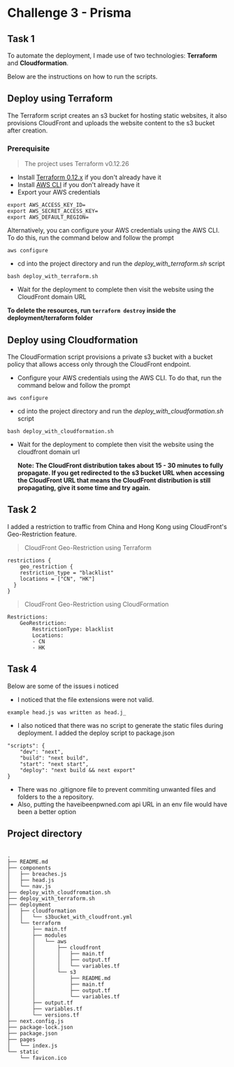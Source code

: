 
# Challenge 3 - Prisma

## Task 1
To automate the deployment, I made use of two technologies: **Terraform** and **Cloudformation**.

Below are the instructions on how to run the scripts.

## Deploy using Terraform

The Terraform script creates an s3 bucket for hosting static websites, it also provisions  CloudFront and uploads the website content to the s3 bucket after creation.

### Prerequisite
> The project uses Terraform v0.12.26
- Install [Terraform 0.12.x](https://www.terraform.io/downloads.html) if you don't already have it
- Install [AWS CLI](https://docs.aws.amazon.com/cli/index.html) if you don't already have it 
- Export your AWS credentials
```
export AWS_ACCESS_KEY_ID=                                   
export AWS_SECRET_ACCESS_KEY=                                        
export AWS_DEFAULT_REGION= 
```
Alternatively, you can  configure your AWS credentials using the AWS CLI. To do this,  run the command below and follow the prompt
```
aws configure
```

- cd into the project directory and run  the *deploy_with_terraform.sh* script
```
bash deploy_with_terraform.sh
```
- Wait for the deployment to complete then visit the website using the CloudFront domain URL

**To delete the resources, run `terraform destroy` inside the deployment/terraform folder**

## Deploy using Cloudformation
The CloudFormation script provisions a private s3 bucket with a bucket policy that allows access only through the CloudFront endpoint.

- Configure your AWS credentials using the AWS CLI. To do that, run the command below and follow the prompt
```
aws configure
```
- cd into the project directory and run  the *deploy_with_cloudformation.sh* script
```
bash deploy_with_cloudformation.sh
```
- Wait for the deployment to complete then visit the website using the cloudfront domain url


   **Note: The CloudFront distribution takes about 15 - 30 minutes to fully  propagate. If you get redirected to the s3 bucket URL when accessing the CloudFront URL  that means the CloudFront distribution is still propagating, give it some time and try again.**

## Task 2
I added a restriction to traffic from China and Hong Kong using CloudFront's Geo-Restriction feature.

> CloudFront Geo-Restriction using Terraform
```
restrictions {
    geo_restriction {
    restriction_type = "blacklist"
    locations = ["CN", "HK"]
  }
}
```


> CloudFront Geo-Restriction using CloudFormation
```
Restrictions:
	GeoRestriction:
		RestrictionType: blacklist
		Locations:
		- CN
		- HK
```
   
## Task 4
Below are some of the issues i noticed
- I noticed that the file extensions were not valid. 

```
example head.js was written as head.j_
```
- I also noticed that there was no script to generate the static files during deployment. I added the deploy script to package.json

```
"scripts": {
	"dev": "next",
	"build": "next build",
	"start": "next start",
	"deploy": "next build && next export"
}
```
- There was no .gitignore file to prevent commiting unwanted files and folders to the a repository.
- Also, putting the haveibeenpwned.com api URL in an env file would have been a better option

## Project directory
```

.
├── README.md
├── components
│   ├── breaches.js
│   ├── head.js
│   └── nav.js
├── deploy_with_cloudfromation.sh
├── deploy_with_terraform.sh
├── deployment
│   ├── cloudformation
│   │   └── s3bucket_with_cloudfront.yml
│   └── terraform
│       ├── main.tf
│       ├── modules
│       │   └── aws
│       │       ├── cloudfront
│       │       │   ├── main.tf
│       │       │   ├── output.tf
│       │       │   └── variables.tf
│       │       └── s3
│       │           ├── README.md
│       │           ├── main.tf
│       │           ├── output.tf
│       │           └── variables.tf
│       ├── output.tf
│       ├── variables.tf
│       └── versions.tf
├── next.config.js
├── package-lock.json
├── package.json
├── pages
│   └── index.js
└── static
    └── favicon.ico
```